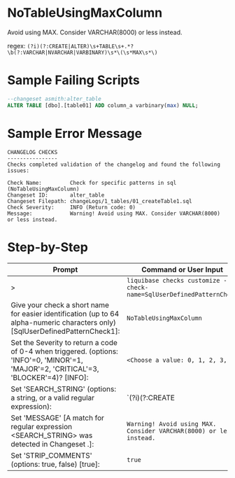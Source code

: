# NoTableUsingMaxColumn

Avoid using MAX. Consider VARCHAR(8000) or less instead.

regex: `(?i)(?:CREATE|ALTER)\s+TABLE\s+.*?\b(?:VARCHAR|NVARCHAR|VARBINARY)\s*\(\s*MAX\s*\)`

# Sample Failing Scripts
``` sql
--changeset asmith:alter_table
ALTER TABLE [dbo].[table01] ADD column_a varbinary(max) NULL;
```

# Sample Error Message
``` 
CHANGELOG CHECKS
----------------
Checks completed validation of the changelog and found the following issues:

Check Name:         Check for specific patterns in sql (NoTableUsingMaxColumn)
Changeset ID:       alter_table
Changeset Filepath: changeLogs/1_tables/01_createTable1.sql
Check Severity:     INFO (Return code: 0)
Message:            Warning! Avoid using MAX. Consider VARCHAR(8000) or less instead.
```

# Step-by-Step
| Prompt | Command or User Input |
| ------ | ----------------------|
| > | `liquibase checks customize --check-name=SqlUserDefinedPatternCheck` |
| Give your check a short name for easier identification (up to 64 alpha-numeric characters only) [SqlUserDefinedPatternCheck1]: | `NoTableUsingMaxColumn` |
| Set the Severity to return a code of 0-4 when triggered. (options: 'INFO'=0, 'MINOR'=1, 'MAJOR'=2, 'CRITICAL'=3, 'BLOCKER'=4)? [INFO]: | `<Choose a value: 0, 1, 2, 3, 4>` |
| Set 'SEARCH_STRING' (options: a string, or a valid regular expression): | `(?i)(?:CREATE|ALTER)\s+TABLE\s+.*?\b(?:VARCHAR|NVARCHAR|VARBINARY)\s*\(\s*MAX\s*\)` |
| Set 'MESSAGE' [A match for regular expression <SEARCH_STRING> was detected in Changeset <CHANGESET>.]: | `Warning! Avoid using MAX. Consider VARCHAR(8000) or less instead.` |
| Set 'STRIP_COMMENTS' (options: true, false) [true]: | `true` |
